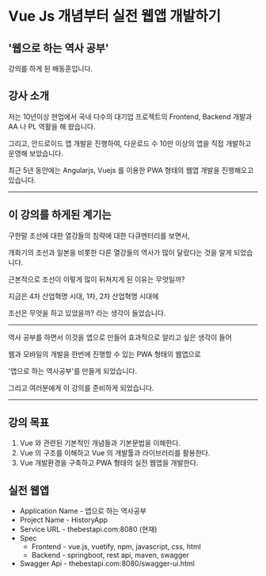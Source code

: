 # Vue Js 개념부터 실전 웹앱 개발하기

## '웹으로 하는 역사 공부'

강의를 하게 된 배동훈입니다.

## 강사 소개

저는 10년이상 현업에서 국내 다수의 대기업 프로젝트의 Frontend, Backend 개발과 AA 나 PL 역활을 해 왔습니다.

그리고, 안드로이드 앱 개발읃 진행하여, 다운로드 수 10만 이상의 앱을 직접 개발하고 운영해 보았습니다.

최근 5년 동안에는 Angularjs, Vuejs 를 이용한 PWA 형태의 웹앱 개발을 진행해오고 있습니다.

---

## 이 강의를 하게된 계기는

구한말 조선에 대한 열강들의 침략에 대한 다큐멘터리를 보면서,

개화기의 조선과 일본을 비롯한 다른 열강들의 역사가 많이 달랐다는 것을 알게 되었습니다.

근본적으로 조선이 이렇게 많이 뒤쳐지게 된 이유는 무엇일까?

지금은 4차 산업혁명 시대, 1차, 2차 산업혁명 시대에

조선은 무엇을 하고 있었을까? 라는 생각이 들었습니다.

---

역사 공부를 하면서 이것을 앱으로 만들어 효과적으로 알리고 싶은 생각이 들어

웹과 모바일의 개발을 한번에 진행할 수 있는 PWA 형태의 웹앱으로

'앱으로 하는 역사공부'를 만들게 되었습니다.

그리고 여러분에게 이 강의를 준비하게 되었습니다.

---

## 강의 목표

1. Vue 와 관련된 기본적인 개념들과 기본문법을 이해한다.
2. Vue 의 구조를 이해하고 Vue 의 개발툴과 라이브러리를 활용한다.
3. Vue 개발환경을 구축하고 PWA 형태의 실전 웹앱을 개발한다.

## 실전 웹앱

- Application Name - 앱으로 하는 역사공부
- Project Name - HistoryApp
- Service URL - thebestapi.com:8080 (현재)
- Spec
  - Frontend - vue.js, vuetify, npm, javascript, css, html
  - Backend - springboot, rest api, maven, swagger
- Swagger Api - thebestapi.com:8080/swagger-ui.html
